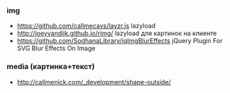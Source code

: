 ### img

+ https://github.com/callmecavs/layzr.js lazyload
+ http://joeyvandijk.github.io/rimg/ lazyload для картинок на клиенте
+ https://github.com/SodhanaLibrary/jqImgBlurEffects jQuery Plugin For SVG Blur Effects On Image

### media (картинка+текст)
+ http://callmenick.com/_development/shape-outside/
